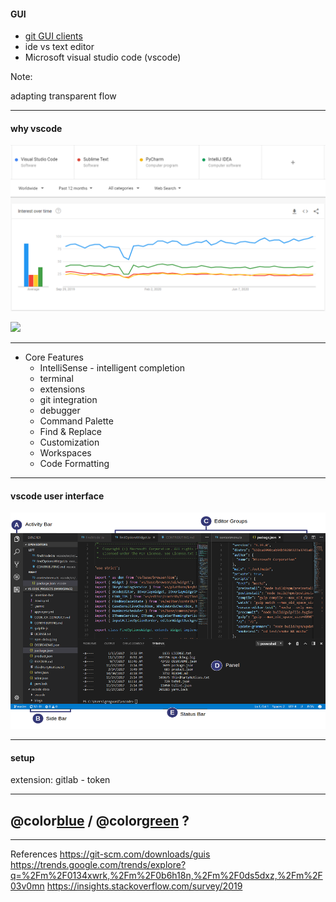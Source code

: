 #### GUI

- [git GUI clients](https://git-scm.com/downloads/guis)
- ide vs text editor
- Microsoft visual studio code (vscode)

Note:

adapting transparent flow

---
 #### why vscode

![](assets/img/ide-trend.PNG)

![](assets/img/stackoverflow-2019-ide.PNG.PNG)

---

- Core Features
  - IntelliSense - intelligent completion
  - terminal
  - extensions
  - git integration
  - debugger
  - Command Palette
  - Find & Replace
  - Customization
  - Workspaces
  - Code Formatting

---

#### vscode user interface

![](assets/img/vscode-user-interface.png)

---

#### setup

extension:
 gitlab - token

---

## @color[blue](Q) / @color[green](A) ?

---

References
<https://git-scm.com/downloads/guis>
<https://trends.google.com/trends/explore?q=%2Fm%2F0134xwrk,%2Fm%2F0b6h18n,%2Fm%2F0ds5dxz,%2Fm%2F03v0mn>
<https://insights.stackoverflow.com/survey/2019>
